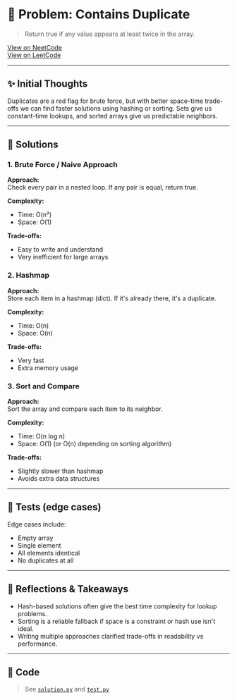 # 🧠 Problem: Contains Duplicate

> Return true if any value appears at least twice in the array.

[View on NeetCode](https://neetcode.io/problems/duplicate-integer/)  
[View on LeetCode](https://leetcode.com/problems/contains-duplicate/)

---

## ✨ Initial Thoughts

Duplicates are a red flag for brute force, but with better space–time trade-offs
we can find faster solutions using hashing or sorting. Sets give us
constant-time lookups, and sorted arrays give us predictable neighbors.

---

## 🚀 Solutions

### 1. Brute Force / Naive Approach

**Approach:**  
Check every pair in a nested loop. If any pair is equal, return true.

**Complexity:**  
- Time: O(n²)  
- Space: O(1)

**Trade-offs:**  
- Easy to write and understand
- Very inefficient for large arrays

### 2. Hashmap

**Approach:**  
Store each item in a hashmap (dict). If it's already there, it's a duplicate.

**Complexity:**  
- Time: O(n)  
- Space: O(n)

**Trade-offs:**  
- Very fast
- Extra memory usage

### 3. Sort and Compare

**Approach:**  
Sort the array and compare each item to its neighbor.

**Complexity:**  
- Time: O(n log n)  
- Space: O(1) (or O(n) depending on sorting algorithm)

**Trade-offs:**  
- Slightly slower than hashmap
- Avoids extra data structures

---

## 🧪 Tests (edge cases)

Edge cases include:
- Empty array
- Single element
- All elements identical
- No duplicates at all

---

## 📌 Reflections & Takeaways

- Hash-based solutions often give the best time complexity for lookup problems.
- Sorting is a reliable fallback if space is a constraint or hash use isn't ideal.
- Writing multiple approaches clarified trade-offs in readability vs performance.

---

## 🧮 Code

> See [`solution.py`](./solution.py) and [`test.py`](./test.py)